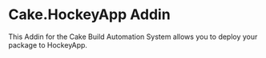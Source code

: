 # Cake.HockeyApp Addin

This Addin for the Cake Build Automation System allows you to deploy your package to HockeyApp.